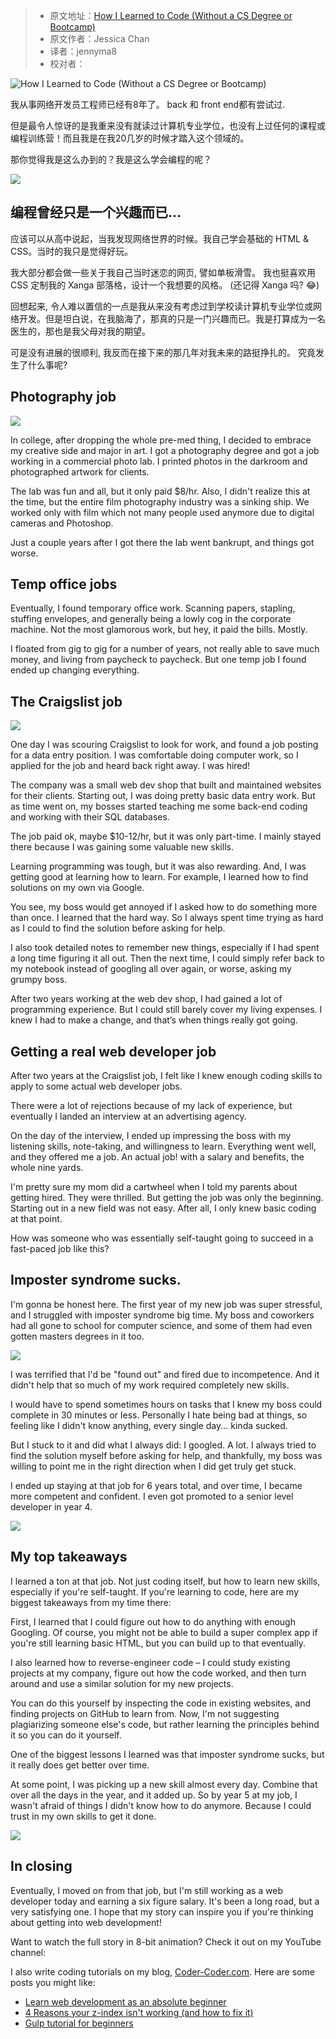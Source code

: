 
> * 原文地址：[How I Learned to Code (Without a CS Degree or Bootcamp)](https://www.freecodecamp.org/news/how-i-learned-to-code-without-a-cs-degree-or-bootcamp/)
> * 原文作者：Jessica Chan
> * 译者：jennyma8
> * 校对者：

![How I Learned to Code (Without a CS Degree or Bootcamp)](https://www.freecodecamp.org/news/content/images/size/w2000/2020/12/2560x1440-howIlearnedcoding.jpg)

我从事网络开发员工程师已经有8年了。 back 和 front end都有尝试过.

但是最令人惊讶的是我重来没有就读过计算机专业学位，也没有上过任何的课程或编程训练营！而且我是在我20几岁的时候才踏入这个领域的。

那你觉得我是这么办到的？我是这么学会编程的呢？

![](https://www.freecodecamp.org/news/content/images/2020/12/hiltc-1.JPG)

## 编程曾经只是一个兴趣而已...

应该可以从高中说起，当我发现网络世界的时候。我自己学会基础的 HTML & CSS。当时的我只是觉得好玩。

我大部分都会做一些关于我自己当时迷恋的网页, 譬如单板滑雪。 我也挺喜欢用 CSS 定制我的 Xanga 部落格，设计一个我想要的风格。 (还记得 Xanga 吗? 😂)

回想起来, 令人难以置信的一点是我从来没有考虑过到学校读计算机专业学位或网络开发。但是坦白说，在我脑海了，那真的只是一门兴趣而已。我是打算成为一名医生的，那也是我父母对我的期望。

可是没有进展的很顺利, 我反而在接下来的那几年对我未来的路挺挣扎的。 究竟发生了什么事呢?

## Photography job

![](https://www.freecodecamp.org/news/content/images/2020/12/hiltc-2.JPG)

In college, after dropping the whole pre-med thing, I decided to embrace my creative side and major in art. I got a photography degree and got a job working in a commercial photo lab. I printed photos in the darkroom and photographed artwork for clients.

The lab was fun and all, but it only paid $8/hr. Also, I didn't realize this at the time, but the entire film photography industry was a sinking ship. We worked only with film which not many people used anymore due to digital cameras and Photoshop.

Just a couple years after I got there the lab went bankrupt, and things got worse.

## Temp office jobs

Eventually, I found temporary office work. Scanning papers, stapling, stuffing envelopes, and generally being a lowly cog in the corporate machine. Not the most glamorous work, but hey, it paid the bills. Mostly.

I floated from gig to gig for a number of years, not really able to save much money, and living from paycheck to paycheck. But one temp job I found ended up changing everything.

## The Craigslist job

![](https://www.freecodecamp.org/news/content/images/2020/12/hiltc-3.JPG)

One day I was scouring Craigslist to look for work, and found a job posting for a data entry position. I was comfortable doing computer work, so I applied for the job and heard back right away. I was hired!

The company was a small web dev shop that built and maintained websites for their clients. Starting out, I was doing pretty basic data entry work. But as time went on, my bosses started teaching me some back-end coding and working with their SQL databases.

The job paid ok, maybe $10-12/hr, but it was only part-time. I mainly stayed there because I was gaining some valuable new skills.

Learning programming was tough, but it was also rewarding. And, I was getting good at learning how to learn. For example, I learned how to find solutions on my own via Google.

You see, my boss would get annoyed if I asked how to do something more than once. I learned that the hard way. So I always spent time trying as hard as I could to find the solution before asking for help.

I also took detailed notes to remember new things, especially if I had spent a long time figuring it all out. Then the next time, I could simply refer back to my notebook instead of googling all over again, or worse, asking my grumpy boss.

After two years working at the web dev shop, I had gained a lot of programming experience. But I could still barely cover my living expenses. I knew I had to make a change, and that’s when things really got going.

## Getting a real web developer job

After two years at the Craigslist job, I felt like I knew enough coding skills to apply to some actual web developer jobs.

There were a lot of rejections because of my lack of experience, but eventually I landed an interview at an advertising agency.

On the day of the interview, I ended up impressing the boss with my listening skills, note-taking, and willingness to learn. Everything went well, and they offered me a job. An actual job! with a salary and benefits, the whole nine yards.

I'm pretty sure my mom did a cartwheel when I told my parents about getting hired. They were thrilled. But getting the job was only the beginning. Starting out in a new field was not easy. After all, I only knew basic coding at that point.

How was someone who was essentially self-taught going to succeed in a fast-paced job like this?

## Imposter syndrome sucks.

I'm gonna be honest here. The first year of my new job was super stressful, and I struggled with imposter syndrome big time. My boss and coworkers had all gone to school for computer science, and some of them had even gotten masters degrees in it too.

![](https://www.freecodecamp.org/news/content/images/2020/12/hiltc-4.JPG)

I was terrified that I'd be "found out" and fired due to incompetence. And it didn't help that so much of my work required completely new skills.

I would have to spend sometimes hours on tasks that I knew my boss could complete in 30 minutes or less. Personally I hate being bad at things, so feeling like I didn't know anything, every single day... kinda sucked.

But I stuck to it and did what I always did: I googled. A lot. I always tried to find the solution myself before asking for help, and thankfully, my boss was willing to point me in the right direction when I did get truly get stuck.

I ended up staying at that job for 6 years total, and over time, I became more competent and confident. I even got promoted to a senior level developer in year 4.

![](https://www.freecodecamp.org/news/content/images/2020/12/hiltc-7.JPG)

## My top takeaways

I learned a ton at that job. Not just coding itself, but how to learn new skills, especially if you're self-taught. If you're learning to code, here are my biggest takeaways from my time there:

First, I learned that I could figure out how to do anything with enough Googling. Of course, you might not be able to build a super complex app if you're still learning basic HTML, but you can build up to that eventually.

I also learned how to reverse-engineer code – I could study existing projects at my company, figure out how the code worked, and then turn around and use a similar solution for my new projects.

You can do this yourself by inspecting the code in existing websites, and finding projects on GitHub to learn from. Now, I'm not suggesting plagiarizing someone else's code, but rather learning the principles behind it so you can do it yourself.

One of the biggest lessons I learned was that imposter syndrome sucks, but it really does get better over time.

At some point, I was picking up a new skill almost every day. Combine that over all the days in the year, and it added up. So by year 5 at my job, I wasn't afraid of things I didn't know how to do anymore. Because I could trust in my own skills to get it done.

![](https://www.freecodecamp.org/news/content/images/2020/12/hiltc-6.JPG)

## In closing

Eventually, I moved on from that job, but I'm still working as a web developer today and earning a six figure salary. It's been a long road, but a very satisfying one. I hope that my story can inspire you if you're thinking about getting into web development!

Want to watch the full story in 8-bit animation? Check it out on my YouTube channel:

I also write coding tutorials on my blog,  [Coder-Coder.com][1]. Here are some posts you might like:

-   [Learn web development as an absolute beginner][2]
-   [4 Reasons your z-index isn't working (and how to fix it)][3]
-   [Gulp tutorial for beginners][4]

[1]: https://coder-coder.com/
[2]: https://coder-coder.com/learn-web-development/
[3]: https://coder-coder.com/z-index-isnt-working/
[4]: https://coder-coder.com/gulp-tutorial-beginners/
